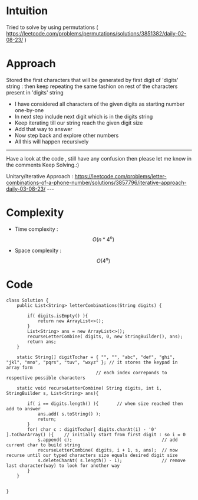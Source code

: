 # Intuition
<!-- Describe your first thoughts on how to solve this problem. -->
Tried to solve by using permutations
( https://leetcode.com/problems/permutations/solutions/3851382/daily-02-08-23/ )
# Approach
<!-- Describe your approach to solving the problem. -->
Stored the first characters that will be generated by first digit of 'digits' string : then keep repeating the same fashion on rest of the characters present in 'digits' string


- I have considered all characters of the given digits as starting number one-by-one
- In next step include next digit which is in the digits string
- Keep iterating till our string reach the given digit size
- Add that way to answer
- Now step back and explore other numbers
- All this will happen recursively
---

Have a look at the code , still have any confusion then please let me know in the comments
Keep Solving.:)

> 
Unitary/Iterative Approach : https://leetcode.com/problems/letter-combinations-of-a-phone-number/solutions/3857796/iterative-approach-daily-03-08-23/ ---


# Complexity
- Time complexity : $$O(n*4^n)$$
<!-- Add your time complexity here, e.g. $$O(n)$$ -->

- Space complexity : $$O(4^n)$$
<!-- Add your space complexity here, e.g. $$O(n)$$ -->

# Code
```
class Solution {
    public List<String> letterCombinations(String digits) {
        
        if( digits.isEmpty() ){
            return new ArrayList<>();
        }
        List<String> ans = new ArrayList<>();
        recurseLetterCombine( digits, 0, new StringBuilder(), ans);
        return ans;
    }

    static String[] digitTochar = { "", "", "abc", "def", "ghi", "jkl", "mno", "pqrs", "tuv", "wxyz" }; // it stores the keypad in array form
                                  // each index correponds to respective possible characters

    static void recurseLetterCombine( String digits, int i, StringBuilder s, List<String> ans){

        if( i == digits.length() ){       // when size reached then add to answer 
            ans.add( s.toString() );
            return;
        }
        for( char c : digitTochar[ digits.charAt(i) - '0' ].toCharArray() ){    // initially start from first digit : so i = 0
            s.append( c);                                  // add current char to build string
            recurseLetterCombine( digits, i + 1, s, ans);  // now  recurse until our typed characters size equals desired digit size
            s.deleteCharAt( s.length() - 1);               // remove last character(way) to look for another way       
        }
    }


}
```